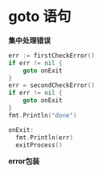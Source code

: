 # goto 语句


**集中处理错误**

```go
err := firstCheckError()
if err != nil {
    goto onExit
}
err = secondCheckError()
if err != nil {
    goto onExit
}
fmt.Println("done")

onExit:
  fmt.Println(err)
  exitProcess()
```


**error包装**
